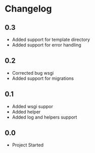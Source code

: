 # Changelog

## 0.3
* Added support for template directory
* Added support for error handling

## 0.2
* Corrected bug wsgi
* Added support for migrations

## 0.1
* Added wsgi suppor
* Added helper
* Added log and helpers support

## 0.0
* Project Started 
